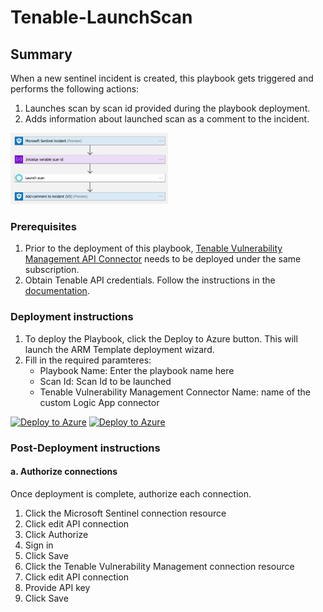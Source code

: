 # Tenable-LaunchScan

## Summary

When a new sentinel incident is created, this playbook gets triggered and performs the following actions:

1. Launches scan by scan id provided during the playbook deployment.
2. Adds information about launched scan as a comment to the incident.

<img src="./playbook_screenshot.png" width="50%"/><br>

### Prerequisites

1. Prior to the deployment of this playbook, [Tenable Vulnerability Management API Connector](../../TenableVulnerabilityManagementConnector/) needs to be deployed under the same subscription.
2. Obtain Tenable API credentials. Follow the instructions in the [documentation](https://developer.tenable.com/docs/authorization).

### Deployment instructions

1. To deploy the Playbook, click the Deploy to Azure button. This will launch the ARM Template deployment wizard.
2. Fill in the required paramteres:
    * Playbook Name: Enter the playbook name here
    * Scan Id: Scan Id to be launched
    * Tenable Vulnerability Management Connector Name: name of the custom Logic App connector

[![Deploy to Azure](https://aka.ms/deploytoazurebutton)](https://portal.azure.com/#create/Microsoft.Template/uri/https%3A%2F%2Fraw.githubusercontent.com%2FAzure%2FAzure-Sentinel%2Fmaster%2FSolutions%2FTenable%20App%2FPlaybooks%2FPlaybooks%2FTenable-LaunchScan%2Fazuredeploy.json) [![Deploy to Azure](https://aka.ms/deploytoazuregovbutton)](https://portal.azure.us/#create/Microsoft.Template/uri/https%3A%2F%2Fraw.githubusercontent.com%2FAzure%2FAzure-Sentinel%2Fmaster%2FSolutions%2FTenable%20App%2FPlaybooks%2FPlaybooks%2FTenable-LaunchScan%2Fazuredeploy.json)

### Post-Deployment instructions

#### a. Authorize connections

Once deployment is complete, authorize each connection.

1. Click the Microsoft Sentinel connection resource
2. Click edit API connection
3. Click Authorize
4. Sign in
5. Click Save
6. Click the Tenable Vulnerability Management connection resource
7. Click edit API connection
8. Provide API key
9. Click Save
